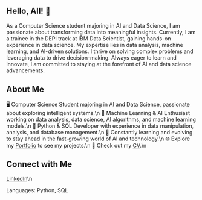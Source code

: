 ## Hello, All! 👋
As a Computer Science student majoring in AI and Data Science, I am passionate about transforming data into meaningful insights. Currently, I am a trainee in the DEPI track at IBM Data Scientist, gaining hands-on experience in data science. My expertise lies in data analysis, machine learning, and AI-driven solutions. I thrive on solving complex problems and leveraging data to drive decision-making. Always eager to learn and innovate, I am committed to staying at the forefront of AI and data science advancements.


## About Me

🖥️ Computer Science Student majoring in AI and Data Science, passionate about exploring intelligent systems.\n
🤖 Machine Learning & AI Enthusiast working on data analysis, data science, AI algorithms, and machine learning models.\n
🐍 Python & SQL Developer with experience in data manipulation, analysis, and database management.\n
🌟 Constantly learning and evolving to stay ahead in the fast-growing world of AI and technology.\n
🌐 Explore my [Portfolio](https://www.canva.com/design/DAGe5PMVPaQ/EaMVNlkMW0t8uRwMDAHrfg/edit?utm_content=DAGe5PMVPaQ&utm_campaign=designshare&utm_medium=link2&utm_source=sharebutton) to see my projects.\n
📄 Check out my [CV](https://drive.google.com/file/d/1qCwhoCb5ePsP_wmDScdev_OZjkSwfFck/view?usp=drive_link).\n

## Connect with Me
[LinkedIn](https://www.linkedin.com/in/heba-ahmed-a00b32350?utm_source=share&utm_campaign=share_via&utm_content=profile&utm_medium=android_app)\n

Languages:
Python,
SQL
